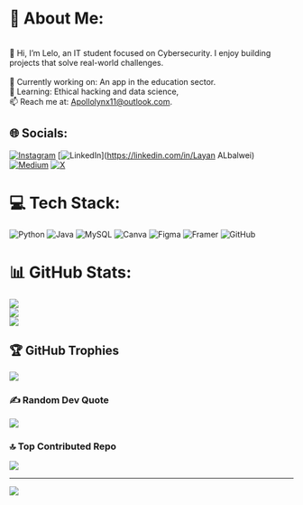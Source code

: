 # 💫 About Me:
<br>👋 Hi, I’m Lelo, an IT student focused on Cybersecurity. I enjoy building projects that solve real-world challenges.<br><br>🔭 Currently working on: An app in the education sector.<br>🌱 Learning: Ethical hacking and data science,<br> 📫 Reach me at: Apollolynx11@outlook.com.<br>


## 🌐 Socials:
[![Instagram](https://img.shields.io/badge/Instagram-%23E4405F.svg?logo=Instagram&logoColor=white)](https://instagram.com/apollolynx11) [![LinkedIn](https://img.shields.io/badge/LinkedIn-%230077B5.svg?logo=linkedin&logoColor=white)](https://linkedin.com/in/Layan ALbalwei) [![Medium](https://img.shields.io/badge/Medium-12100E?logo=medium&logoColor=white)](https://medium.com/@Lelo_bli) [![X](https://img.shields.io/badge/X-black.svg?logo=X&logoColor=white)](https://x.com/lelo_bli) 

# 💻 Tech Stack:
![Python](https://img.shields.io/badge/python-3670A0?style=for-the-badge&logo=python&logoColor=ffdd54) ![Java](https://img.shields.io/badge/java-%23ED8B00.svg?style=for-the-badge&logo=openjdk&logoColor=white) ![MySQL](https://img.shields.io/badge/mysql-4479A1.svg?style=for-the-badge&logo=mysql&logoColor=white) ![Canva](https://img.shields.io/badge/Canva-%2300C4CC.svg?style=for-the-badge&logo=Canva&logoColor=white) ![Figma](https://img.shields.io/badge/figma-%23F24E1E.svg?style=for-the-badge&logo=figma&logoColor=white) ![Framer](https://img.shields.io/badge/Framer-black?style=for-the-badge&logo=framer&logoColor=blue) ![GitHub](https://img.shields.io/badge/github-%23121011.svg?style=for-the-badge&logo=github&logoColor=white) 
# 📊 GitHub Stats:
![](https://github-readme-stats.vercel.app/api?username=Apollolynx11&theme=neon&hide_border=false&include_all_commits=false&count_private=false)<br/>
![](https://github-readme-streak-stats.herokuapp.com/?user=Apollolynx11&theme=neon&hide_border=false)<br/>
![](https://github-readme-stats.vercel.app/api/top-langs/?username=Apollolynx11&theme=neon&hide_border=false&include_all_commits=false&count_private=false&layout=compact)

## 🏆 GitHub Trophies
![](https://github-profile-trophy.vercel.app/?username=Apollolynx11&theme=neon&no-frame=false&no-bg=true&margin-w=4)

### ✍️ Random Dev Quote
![](https://quotes-github-readme.vercel.app/api?type=horizontal&theme=radical)

### 🔝 Top Contributed Repo
![](https://github-contributor-stats.vercel.app/api?username=Apollolynx11&limit=5&theme=neon&combine_all_yearly_contributions=true)

---
[![](https://visitcount.itsvg.in/api?id=Apollolynx11&icon=9&color=6)](https://visitcount.itsvg.in)

<!-- Proudly created with GPRM ( https://gprm.itsvg.in ) -->
